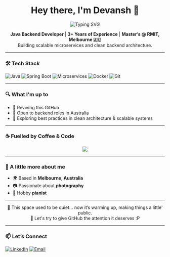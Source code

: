 <h1 align="center">Hey there, I'm Devansh 👋</h1>

<p align="center">
  <img src="https://readme-typing-svg.herokuapp.com?font=Fira+Code&color=00C819&weight=500&size=20&pause=1000&center=true&width=435&lines=Loading+clean+code...;Warming+up+GitHub...;Reviving+public+projects+☕;" alt="Typing SVG" />
</p>


<p align="center">
  <b>Java Backend Developer</b> | <b>3+ Years of Experience</b> | <b>Master’s @ RMIT, Melbourne 🇦🇺</b><br>
  Building scalable microservices and clean backend architecture.
</p>

---

### 🛠 Tech Stack
![Java](https://img.shields.io/badge/Java-ED8B00?style=flat&logo=java&logoColor=white)
![Spring Boot](https://img.shields.io/badge/Spring_Boot-6DB33F?style=flat&logo=spring-boot&logoColor=white)
![Microservices](https://img.shields.io/badge/Microservices-FF6F61?style=flat&logo=databricks&logoColor=white)
![Docker](https://img.shields.io/badge/Docker-2496ED?style=flat&logo=docker&logoColor=white)
![Git](https://img.shields.io/badge/Git-F05032?style=flat&logo=git&logoColor=white)

---

### 🔍 What I'm up to
- 🔧 Reviving this GitHub
- 💼 Open to backend roles in Australia
- 🎯 Exploring best practices in clean architecture & scalable systems

---

### ☕ Fuelled by Coffee & Code

<p align="center">
  <img src="https://img.shields.io/badge/Caffeine_Level-High-brown?style=flat&logo=buy-me-a-coffee&logoColor=white" />
</p>

---

### 📸 A little more about me
- 🌍 Based in **Melbourne, Australia**
- 📷 Passionate about **photography**
- 🎹 Hobby **pianist**

---

<p align="center">
  👀 This space used to be quiet... now it’s warming up, making things a little' public.
 <br>🤝 Let's try to give GitHub the attention it deserves :P 
</p>

---

### 📫 Let’s Connect
[![LinkedIn](https://img.shields.io/badge/-LinkedIn-blue?logo=LinkedIn&style=flat-square)](https://www.linkedin.com/in/devanshsmathur)
[![Email](https://img.shields.io/badge/Email-devanshsmathur@gmail.com-red?style=flat-square&logo=gmail&logoColor=white)](mailto:devanshsmathur@gmail.com)


<!---
devanshsmathur/devanshsmathur is a ✨ special ✨ repository because its `README.md` (this file) appears on your GitHub profile.
You can click the Preview link to take a look at your changes.
--->

